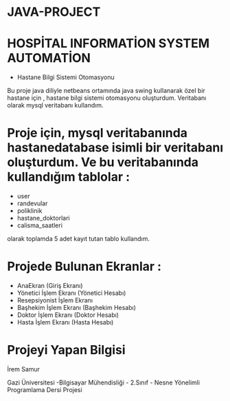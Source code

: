 # JAVA-PROJECT

# HOSPİTAL INFORMATİON SYSTEM AUTOMATİON

* Hastane Bilgi Sistemi Otomasyonu

Bu proje java diliyle netbeans ortamında java swing kullanarak özel bir hastane için , hastane bilgi sistemi otomasyonu oluşturdum. Veritabanı olarak mysql veritabanı kullandım.

# Proje için, mysql veritabanında hastanedatabase isimli bir veritabanı oluşturdum. Ve bu veritabanında kullandığım tablolar : 

* user
* randevular
* poliklinik
* hastane_doktorlari
* calisma_saatleri 

olarak toplamda 5 adet kayıt tutan tablo kullandım.

# Projede Bulunan Ekranlar : 

* AnaEkran (Giriş Ekranı)
* Yönetici İşlem Ekranı (Yönetici Hesabı)
* Resepsiyonist İşlem Ekranı
* Başhekim İşlem Ekranı (Başhekim Hesabı)
* Doktor İşlem Ekranı (Doktor Hesabı)
* Hasta İşlem Ekranı (Hasta Hesabı)

# Projeyi Yapan Bilgisi 

İrem Samur 

Gazi Üniversitesi -Bilgisayar Mühendisliği - 2.Sınıf - Nesne Yönelimli Programlama Dersi Projesi









